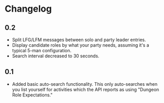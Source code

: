 # Changelog

## 0.2

- Split LFG/LFM messages between solo and party leader entries.
- Display candidate roles by what your party needs, assuming it's a typical 5-man
  configuration.
- Search interval decreased to 30 seconds.

## 0.1

- Added basic auto-search functionality. This only auto-searches when you list
  yourself for activities which the API reports as using "Dungeon Role
  Expectations."
